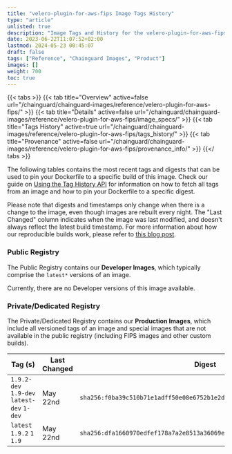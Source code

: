 ```yaml
---
title: "velero-plugin-for-aws-fips Image Tags History"
type: "article"
unlisted: true
description: "Image Tags and History for the velero-plugin-for-aws-fips Chainguard Image"
date: 2023-06-22T11:07:52+02:00
lastmod: 2024-05-23 00:45:07
draft: false
tags: ["Reference", "Chainguard Images", "Product"]
images: []
weight: 700
toc: true
---
```


{{< tabs >}}
{{< tab title="Overview" active=false url="/chainguard/chainguard-images/reference/velero-plugin-for-aws-fips/" >}}
{{< tab title="Details" active=false url="/chainguard/chainguard-images/reference/velero-plugin-for-aws-fips/image_specs/" >}}
{{< tab title="Tags History" active=true url="/chainguard/chainguard-images/reference/velero-plugin-for-aws-fips/tags_history/" >}}
{{< tab title="Provenance" active=false url="/chainguard/chainguard-images/reference/velero-plugin-for-aws-fips/provenance_info/" >}}
{{</ tabs >}}

The following tables contains the most recent tags and digests that can be used to pin your Dockerfile to a specific build of this image. Check our guide on [Using the Tag History API](/chainguard/chainguard-images/using-the-tag-history-api/) for information on how to fetch all tags from an image and how to pin your Dockerfile to a specific digest.

Please note that digests and timestamps only change when there is a change to the image, even though images are rebuilt every night. The "Last Changed" column indicates when the image was last modified, and doesn't always reflect the latest build timestamp. For more information about how our reproducible builds work, please refer to [this blog post](https://www.chainguard.dev/unchained/reproducing-chainguards-reproducible-image-builds).

### Public Registry
The Public Registry contains our **Developer Images**, which typically comprise the `latest*` versions of an image.

Currently, there are no Developer versions of this image available.

### Private/Dedicated Registry
The Private/Dedicated Registry contains our **Production Images**, which include all versioned tags of an image and special images that are not available in the public registry (including FIPS images and other custom builds).

| Tag (s)                                     | Last Changed | Digest                                                                    |
|---------------------------------------------|--------------|---------------------------------------------------------------------------|
|  `1.9.2-dev` `1.9-dev` `latest-dev` `1-dev` | May 22nd     | `sha256:f0ba39c510b71e1adff50e08e6752b1e2d4209aee90ad25ea10e54b84ebed1a1` |
|  `latest` `1.9.2` `1` `1.9`                 | May 22nd     | `sha256:dfa1660970edfef178a7a2e8513a36069e3587d00d059fc62662d7d5a9263d43` |

